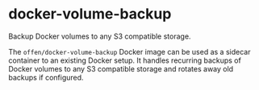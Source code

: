 # docker-volume-backup

Backup Docker volumes to any S3 compatible storage.

The `offen/docker-volume-backup` Docker image can be used as a sidecar container to an existing Docker setup. It handles recurring backups of Docker volumes to any S3 compatible storage and rotates away old backups if configured.
